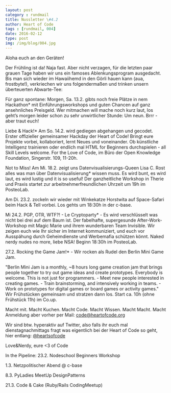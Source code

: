 ```yaml
---
layout: post
category : rundmail
title: Nussletter \#4.2
author: Heart of Code
tags : [rundmail, 004]
date: 2016-02-12
type: post
img: /img/blog/004.jpg
---
```


Aloha euch an den Geräten!

Der Frühling ist da! Naja fast. Aber nicht verzagen, für die letzten paar grauen Tage haben wir uns ein famoses Ablenkungsprogram ausgedacht. Bis man sich wieder im Hawaiihemd in den Görli hauen kann (aua, frostbyte!), verkriechen wir uns folgendermaßen und trinken unsern überteuerten Abwarte-Tee:

Für ganz spontane: Morgen, Sa. 13.2. gibts noch freie Plätze in nem Hackathon* mit Einführungsworkshops und guten Chancen auf ganz ansehnliches Preisgeld. Wer mitmachen will mache noch kurz laut, los geht’s morgen leider schon zu sehr unwirtlicher Stunde: Um neun. Brrr - aber traut euch!

Liebe & Hack!* Am So. 14.2. wird gediegen abgehangen und gecodet. Erster offizieller gemeinsamer Hackday der Heart of Code! Bringt eure Projekte vorbei, kollaboriert, lernt Neues und voneinander. Ob künstliche Intelligenz trainieren oder endlich mal HTML for Beginners durchspielen - all Skill Levels welcome. For the Love of Code, im Büro der Open Knowledge Foundation, Singerstr. 109, 11-20h.

Not to Miss! Am Mi. 18.2. zeigt uns Datenvisualisierungs-Queen Lisa C. Rost alles was man über Datenvisualisierung* wissen muss. Es wird bunt, es wird laut, es wird lustig und it is so useful! Der ganzheitliche Workshop in Therie und Praxis startet zur arbeitnehmerfreundlichen Uhrzeit um 19h im PosteoLab.

Am Di. 23.2. zockeln wir wieder mit Winkekatze Horstwita auf Space-Safari beim Hack & Tell vorbei. Los gehts um 18:30h in der c-base.

Mi 24.2. PGP, OTR, WTF?! - Le Cryptoparty* - Es wird verschlüsselt was nicht bei drei auf dem Baum ist. Der fabelhafte, supergesunde After-Work-Workshop mit Magic Marie und ihrem wunderbaren Team Invisible. Wir zeigen euch wie Ihr sicher im Internet kommuniziert, und euch vor Ausspähung durch Geheimdienste und Werbemafia schützen könnt. Naked nerdy nudes no more, liebe NSA! Beginn 18:30h im PosteoLab.

27.2. Rocking the Game Jam!* - Wir rocken als Rudel den Berlin Mini Game Jam.

"Berlin Mini Jam is a monthly, ~8 hours long game creation jam that brings people together to try out game ideas and create prototypes. Everybody is welcome. This is not just for programmers. - Meet new people interested in creating games. - Train brainstorming, and intensively working in teams. - Work on prototypes for digital games or board games or activity games." Wir Frühstücken gemeinsam und stratzen dann los. Start ca. 10h (ohne Frühstück 11h) im Co.up.

Macht mit. Macht Kuchen. Macht Code. Macht Wissen. Macht Macht. Macht Anmeldung aber vorher per Mail: code@heartofcode.org

Wir sind btw. hyperaktiv auf Twitter, also falls ihr euch mal dienstagnachmittags fragt was eigentlich bei der Heart of Code so geht, hier entlang: <a href="https://twitter.com/heartsofcode">@heartsofcode</a>

Love&Nerdy,
eure <3 of Code



In the Pipeline:
23.2. Nodeschool Beginners Workshop

1.3. Netzpolitischer Abend @ c-base

8.3. PyLadies MeetUp DesignPatterns

21.3. Code & Cake (Ruby/Rails CodingMeetup)
